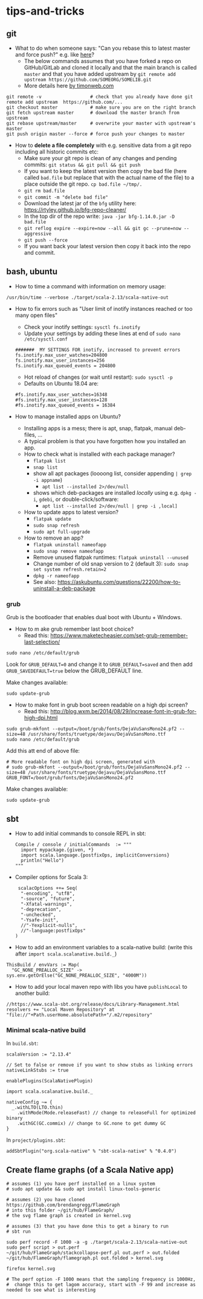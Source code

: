# tips-and-tricks

## git

* What to do when someone says: "Can you rebase this to latest master and force push?" e.g. like [here](https://github.com/lampepfl/dotty/pull/11878#pullrequestreview-620149574)?
  * The below commands assumes that you have forked a repo on GitHub/GitLab and cloned it locally and that the main branch is called `master` and that you have added upstream by `git remote add upstream https://github.com/SOMEORG/SOMELIB.git`
  * More details here [by timonweb.com](https://timonweb.com/misc/how-to-update-a-forked-repo-from-an-upstream-with-git-rebase-or-merge/)
```
git remote -v                  # check that you already have done git remote add upstream  https://github.com/...
git checkout master            # make sure you are on the right branch
git fetch upstream master      # download the master branch from upstream
git rebase upstream/master     # overwrite your master with upstream's master
git push origin master --force # force push your changes to master
```

* How to **delete a file completely** with e.g. sensitive data from a git repo including all historic commits etc:
  * Make sure your git repo is clean of any changes and pending commits: `git status && git pull && git push` 
  * If you want to keep the latest version then copy the bad file (here called `bad.file` but replace that with the actual name of the file) to a place outside the git repo. `cp bad.file ~/tmp/.` 
  * `git rm bad.file` 
  * `git commit -m "delete bad file"`
  * Download the latest jar of the `bfg` utility here: https://rtyley.github.io/bfg-repo-cleaner/
  * In the top dir of the repo write: `java -jar bfg-1.14.0.jar -D bad.file`
  * `git reflog expire --expire=now --all && git gc --prune=now --aggressive`
  * `git push --force`
  * If you want back your latest version then copy it back into the repo and commit.

## bash, ubuntu

* How to time a command with information on memory usage:
```
/usr/bin/time --verbose ./target/scala-2.13/scala-native-out
```

* How to fix errors such as "User limit of inotify instances reached or too many open files"
  * Check your inotify settings: `sysctl fs.inotify`
  * Update your settings by adding these lines at end of `sudo nano /etc/sysctl.conf`
  ```
  #######  MY SETTINGS FOR inotify, increased to prevent errors
  fs.inotify.max_user_watches=204800
  fs.inotify.max_user_instances=256
  fs.inotify.max_queued_events = 204800
  ```
  * Hot reload of changes (or wait until restart): `sudo sysctl -p`
  * Defaults on Ubuntu 18.04 are: 
  ```
  #fs.inotify.max_user_watches=16348
  #fs.inotify.max_user_instances=128
  #fs.inotify.max_queued_events = 16384
  ```

* How to manage installed apps on Ubuntu?
  * Installing apps is a mess; there is apt, snap, flatpak, manual deb-files, ... 
  * A typical problem is that you have forgotten how you installed an app.
  * How to check what is installed with each package manager?
    * `flatpak list` 
    * `snap list` 
    * show all apt packages (loooong list, consider appending `| grep -i appname`)
      * `apt list --installed 2>/dev/null`
    * shows which deb-packages are installed *locally* using e.g. `dpkg -i`, `gdebi`, or double-click/software:  
      * `apt list --installed 2>/dev/null | grep -i ,local]` 
  * How to update apps to latest version?
    * `flatpak update`
    * `sudo snap refresh`
    * `sudo apt full-upgrade`
  * How to remove an app?
    * `flatpak uninstall nameofapp`
    * `sudo snap remove nameofapp`
    * Remove unused flatpak runtimes: `flatpak uninstall --unused`
    * Change number of old snap version to 2 (default 3): `sudo snap set system refresh.retain=2`
    * `dpkg -r nameofapp`
    * See also: https://askubuntu.com/questions/22200/how-to-uninstall-a-deb-package

### grub

Grub is the bootloader that enables dual boot with Ubuntu + Windows.

* How to m ake grub remember last boot choice?
  * Read this: https://www.maketecheasier.com/set-grub-remember-last-selection/

```
sudo nano /etc/default/grub
```
Look for `GRUB_DEFAULT=0` and change it to `GRUB_DEFAULT=saved` and then add `GRUB_SAVEDEFAULT=true` below the GRUB_DEFAULT line.

Make changes available:
```
sudo update-grub
```

* How to make font in grub boot screen readable on a high dpi screen?
  * Read this: http://blog.wxm.be/2014/08/29/increase-font-in-grub-for-high-dpi.html

```
sudo grub-mkfont --output=/boot/grub/fonts/DejaVuSansMono24.pf2 --size=48 /usr/share/fonts/truetype/dejavu/DejaVuSansMono.ttf
sudo nano /etc/default/grub
```
Add this att end of above file:
```
# More readable font on high dpi screen, generated with
# sudo grub-mkfont --output=/boot/grub/fonts/DejaVuSansMono24.pf2 --size=48 /usr/share/fonts/truetype/dejavu/DejaVuSansMono.ttf
GRUB_FONT=/boot/grub/fonts/DejaVuSansMono24.pf2
```

Make changes available:
```
sudo update-grub
```


## sbt

* How to add initial commands to console REPL in sbt:
  ```
  Compile / console / initialCommands  := """
    import mypackage.{given, *}
    import scala.language.{postfixOps, implicitConversions}
    println("Hello")
  """
  ```
* Compiler options for Scala 3:
  ```
   scalacOptions ++= Seq(
    "-encoding", "utf8", 
    "-source", "future",
    "-Xfatal-warnings",  
    "-deprecation",
    "-unchecked",
    "-Ysafe-init",
    //"-Yexplicit-nulls",
    //"-language:postfixOps"
  )
  ```
* How to add an environment variables to a scala-native build: (write this after `import scala.scalanative.build._`)
```
ThisBuild / envVars := Map(  
  "GC_NONE_PREALLOC_SIZE" -> sys.env.getOrElse("GC_NONE_PREALLOC_SIZE", "4000M"))
```

* How to add your local maven repo with libs you have `publishLocal` to another build:
```
//https://www.scala-sbt.org/release/docs/Library-Management.html
resolvers += "Local Maven Repository" at "file://"+Path.userHome.absolutePath+"/.m2/repository"
```
### Minimal scala-native build
In `build.sbt`:
```
scalaVersion := "2.13.4"

// Set to false or remove if you want to show stubs as linking errors
nativeLinkStubs := true

enablePlugins(ScalaNativePlugin)

import scala.scalanative.build._

nativeConfig ~= { 
  _.withLTO(LTO.thin)
    .withMode(Mode.releaseFast) // change to releaseFull for optimized binary
    .withGC(GC.commix) // change to GC.none to get dummy GC
}
```
In `project/plugins.sbt`:
```
addSbtPlugin("org.scala-native" % "sbt-scala-native" % "0.4.0")
```

## Create flame graphs (of a Scala Native app)

```
# assumes (1) you have perf installed on a linux system
# sudo apt update && sudo apt install linux-tools-generic

# assumes (2) you have cloned https://github.com/brendangregg/FlameGraph
# into this folder ~/git/hub/FlameGraph/
# the svg flame graph is created in kernel.svg 

# assumes (3) that you have done this to get a binary to run
# sbt run

sudo perf record -F 1000 -a -g ./target/scala-2.13/scala-native-out
sudo perf script > out.perf
~/git/hub/FlameGraph/stackcollapse-perf.pl out.perf > out.folded
~/git/hub/FlameGraph/flamegraph.pl out.folded > kernel.svg

firefox kernel.svg

# The perf option -F 1000 means that the sampling frequency is 1000Hz, 
#  change this to get lagom accuracy, start with -F 99 and increase as needed to see what is interesting
```
